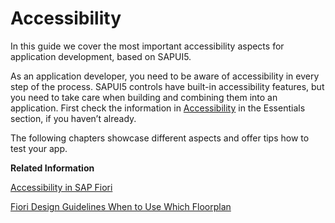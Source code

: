 <!-- loio03b914b46e624b138a6fb1b7cf2049ae -->

# Accessibility

In this guide we cover the most important accessibility aspects for application development, based on SAPUI5.

As an application developer, you need to be aware of accessibility in every step of the process. SAPUI5 controls have built-in accessibility features, but you need to take care when building and combining them into an application. First check the information in [Accessibility](../04_Essentials/accessibility-322f55d.md) in the Essentials section, if you haven’t already.

The following chapters showcase different aspects and offer tips how to test your app.

**Related Information**  


[Accessibility in SAP Fiori](https://experience.sap.com/fiori-design-web/accessibility-in-sap-fiori/ "Accessibility in SAP Fiori")

[Fiori Design Guidelines When to Use Which Floorplan](https://ux.wdf.sap.corp/fiori-design-web/when-to-use-which-floorplan/ "Fiori Design Guidelines When to Use Which Floorplan")

